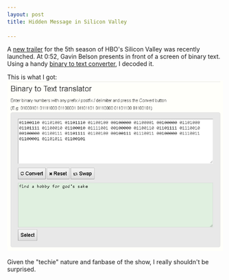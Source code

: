 ```yaml
---
layout: post
title: Hidden Message in Silicon Valley

---
```


A [new trailer](https://www.youtube.com/watch?v=3cZFPRrRN_g) for the 5th season of HBO's Silicon Valley was recently launched.  At 0:52, Gavin Belson presents in front of a screen of binary text.  Using a handy [binary to text converter](https://www.rapidtables.com/convert/number/binary-to-ascii.html), I decoded it.

This is what I got:  
<img src="/img/hobby.PNG"/>

Given the "techie" nature and fanbase of the show, I really shouldn't be surprised.
